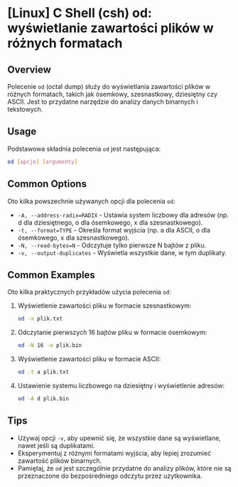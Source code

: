 # [Linux] C Shell (csh) od: wyświetlanie zawartości plików w różnych formatach

## Overview
Polecenie `od` (octal dump) służy do wyświetlania zawartości plików w różnych formatach, takich jak ósemkowy, szesnastkowy, dziesiętny czy ASCII. Jest to przydatne narzędzie do analizy danych binarnych i tekstowych.

## Usage
Podstawowa składnia polecenia `od` jest następująca:

```bash
od [opcje] [argumenty]
```

## Common Options
Oto kilka powszechnie używanych opcji dla polecenia `od`:

- `-A, --address-radix=RADIX` - Ustawia system liczbowy dla adresów (np. d dla dziesiętnego, o dla ósemkowego, x dla szesnastkowego).
- `-t, --format=TYPE` - Określa format wyjścia (np. a dla ASCII, o dla ósemkowego, x dla szesnastkowego).
- `-N, --read-bytes=N` - Odczytuje tylko pierwsze N bajtów z pliku.
- `-v, --output-duplicates` - Wyświetla wszystkie dane, w tym duplikaty.

## Common Examples
Oto kilka praktycznych przykładów użycia polecenia `od`:

1. Wyświetlenie zawartości pliku w formacie szesnastkowym:
   ```bash
   od -x plik.txt
   ```

2. Odczytanie pierwszych 16 bajtów pliku w formacie ósemkowym:
   ```bash
   od -N 16 -o plik.bin
   ```

3. Wyświetlenie zawartości pliku w formacie ASCII:
   ```bash
   od -t a plik.txt
   ```

4. Ustawienie systemu liczbowego na dziesiętny i wyświetlenie adresów:
   ```bash
   od -A d plik.bin
   ```

## Tips
- Używaj opcji `-v`, aby upewnić się, że wszystkie dane są wyświetlane, nawet jeśli są duplikatami.
- Eksperymentuj z różnymi formatami wyjścia, aby lepiej zrozumieć zawartość plików binarnych.
- Pamiętaj, że `od` jest szczególnie przydatne do analizy plików, które nie są przeznaczone do bezpośredniego odczytu przez użytkownika.